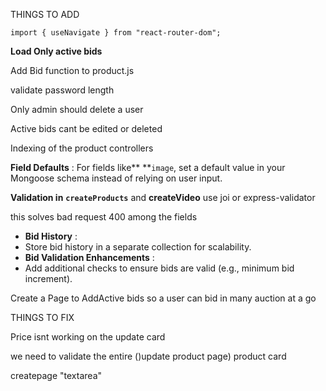 THINGS TO ADD

```
import { useNavigate } from "react-router-dom";
```

**Load Only active bids**

Add Bid function to product.js

validate password length

Only admin should delete a user

Active bids cant be edited or deleted

Indexing of the product controllers

**Field Defaults** : For fields like** **`image`, set a default value in your Mongoose schema instead of relying on user input.

**Validation in** **`createProducts`** and **createVideo** use joi or express-validator

this solves bad request 400 among the fields

* **Bid History** :
* Store bid history in a separate collection for scalability.
* **Bid Validation Enhancements** :
* Add additional checks to ensure bids are valid (e.g., minimum bid increment).

Create a Page to AddActive bids so a user can bid in many auction at a go

THINGS TO FIX

Price isnt working on the update card

we need to validate the entire ()update product page) product card

createpage "textarea"
